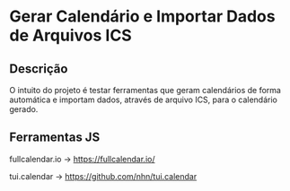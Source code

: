 # **Gerar Calendário e Importar Dados de Arquivos ICS**


## **Descrição**

O intuito do projeto é testar ferramentas que geram calendários de forma automática e importam dados, através de arquivo ICS, para o calendário gerado.

## **Ferramentas JS**

fullcalendar.io -> https://fullcalendar.io/

tui.calendar -> https://github.com/nhn/tui.calendar